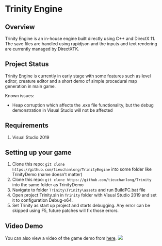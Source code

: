 # Trinity Engine

## Overview
Trinity Engine is an in-house engine built directly using C++ and DirectX 11. The save files are handled using rapidjson and the inputs and text rendering are currently managed by DirectXTK.

## Project Status
Trinity Engine is currently in early stage with some features such as level editor, creature editor and a short demo of simple procedural map generation in main game.

Known issues:
* Heap corruption which affects the .exe file functionality, but the debug demonstration in Visual Studio will not be affected

## Requirements

1. Visual Studio 2019

## Setting up your game

1. Clone this repo: `git clone https://github.com/tieuchanlong/TrinityEngine` into some folder like TrinityDemo (name doesn't matter)
2. Clone this repo: `git clone https://github.com/tieuchanlong/Trinity` into the same folder as TrinityDemo
3. Navigate to folder `Trinity\Trinity\assets` and run BuildPC.bat file
4. Open project Trinity.sln in `Trinity` folder with Visual Studio 2019 and set it to configuration Debug-x64.
5. Set Trinity as start up project and starts debugging. Any error can be skipped using F5, future patches will fix those errors.

## Video Demo

You can also view a video of the game demo from [here](https://drive.google.com/file/d/1hTUAlbKLin6nEQldu-iRcRYgb9prxzKs/view?usp=sharing).
![](TrinityEngineDemo.gif)

